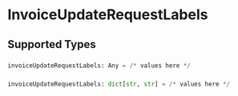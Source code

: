 # InvoiceUpdateRequestLabels


## Supported Types

### 

```python
invoiceUpdateRequestLabels: Any = /* values here */
```

### 

```python
invoiceUpdateRequestLabels: dict[str, str] = /* values here */
```

